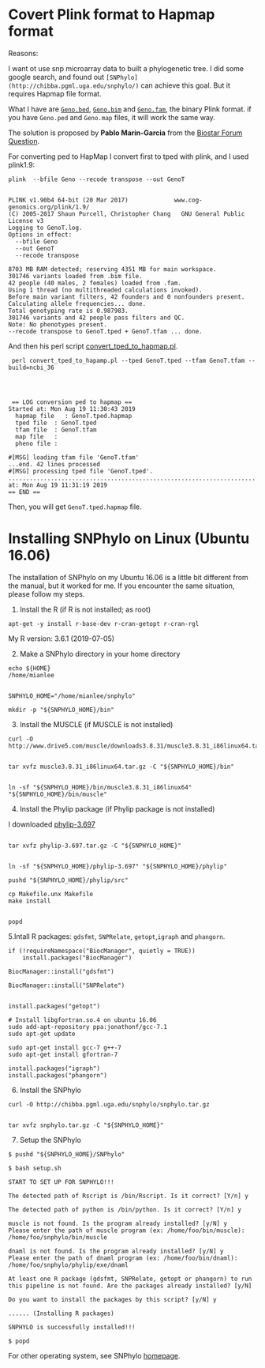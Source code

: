 # Covert Plink format to Hapmap format

Reasons:

I want ot use snp microarray data to built a phylogenetic tree. I did some google search, and found out ```[SNPhylo](http://chibba.pgml.uga.edu/snphylo/)``` can achieve this goal. But it requires Hapmap file format.

What I have are [```Geno.bed```](data/Geno.bed), [```Geno.bim```](data/Geno.bim) and [```Geno.fam```](data/Geno.fam), the binary Plink format. if you have ```Geno.ped``` and ```Geno.map``` files, it will work the same way.

The solution is proposed by **Pablo Marin-Garcia** from the [Biostar Forum Question](https://www.biostars.org/p/18322/).


For converting ped to HapMap I convert first to tped with plink, and I used plink1.9:

```
plink  --bfile Geno --recode transpose --out GenoT


PLINK v1.90b4 64-bit (20 Mar 2017)             www.cog-genomics.org/plink/1.9/
(C) 2005-2017 Shaun Purcell, Christopher Chang   GNU General Public License v3
Logging to GenoT.log.
Options in effect:
  --bfile Geno
  --out GenoT
  --recode transpose

8703 MB RAM detected; reserving 4351 MB for main workspace.
301746 variants loaded from .bim file.
42 people (40 males, 2 females) loaded from .fam.
Using 1 thread (no multithreaded calculations invoked).
Before main variant filters, 42 founders and 0 nonfounders present.
Calculating allele frequencies... done.
Total genotyping rate is 0.987983.
301746 variants and 42 people pass filters and QC.
Note: No phenotypes present.
--recode transpose to GenoT.tped + GenoT.tfam ... done.

```


And then his perl script [convert_tped_to_hapmap.pl](data/convert_tped_to_hapamp.pl).

```
 perl convert_tped_to_hapamp.pl --tped GenoT.tped --tfam GenoT.tfam --build=ncbi_36
 
 
 
 
 == LOG conversion ped to hapmap ==
Started at: Mon Aug 19 11:30:43 2019
  hapmap file   : GenoT.tped.hapmap
  tped file  : GenoT.tped
  tfam file  : GenoT.tfam
  map file   : 
  pheno file : 

#[MSG] loading tfam file 'GenoT.tfam'
...end. 42 lines processed
#[MSG] processing tped file 'GenoT.tped'.
...........................................................................................................................................................................................................................................................................................................................................................................................................................................................................................................................................................................................................................ENDED at: Mon Aug 19 11:31:19 2019
== END ==

 ```

Then, you will get ```GenoT.tped.hapmap``` file.


# Installing SNPhylo on Linux (Ubuntu 16.06)

The installation of SNPhylo on my Ubuntu 16.06 is a little bit different from the manual, but it worked for me. If you encounter the same situation, please follow my steps.


1. Install the R (if R is not installed; as root)

```
apt-get -y install r-base-dev r-cran-getopt r-cran-rgl
```

My R version: 3.6.1 (2019-07-05)

2. Make a SNPhylo directory in your home directory

```
echo ${HOME}
/home/mianlee


SNPHYLO_HOME="/home/mianlee/snphylo"

mkdir -p "${SNPHYLO_HOME}/bin"

```


3. Install the MUSCLE (if MUSCLE is not installed)

```
curl -O http://www.drive5.com/muscle/downloads3.8.31/muscle3.8.31_i86linux64.tar.gz


tar xvfz muscle3.8.31_i86linux64.tar.gz -C "${SNPHYLO_HOME}/bin"


ln -sf "${SNPHYLO_HOME}/bin/muscle3.8.31_i86linux64" "${SNPHYLO_HOME}/bin/muscle"
```

4. Install the Phylip package (if Phylip package is not installed)


I downloaded [phylip-3.697](http://evolution.genetics.washington.edu/phylip/getme-new1.html)

```

tar xvfz phylip-3.697.tar.gz -C "${SNPHYLO_HOME}"


ln -sf "${SNPHYLO_HOME}/phylip-3.697" "${SNPHYLO_HOME}/phylip"

pushd "${SNPHYLO_HOME}/phylip/src"

cp Makefile.unx Makefile
make install


popd

```


5.Intall R packages: ```gdsfmt```, ```SNPRelate```, ```getopt```,```igraph``` and ```phangorn```.

```
if (!requireNamespace("BiocManager", quietly = TRUE))
    install.packages("BiocManager")

BiocManager::install("gdsfmt")

BiocManager::install("SNPRelate")


install.packages("getopt")

```

```
# Install libgfortran.so.4 on ubuntu 16.06
sudo add-apt-repository ppa:jonathonf/gcc-7.1
sudo apt-get update

sudo apt-get install gcc-7 g++-7
sudo apt-get install gfortran-7

install.packages("igraph")
install.packages("phangorn")

```

6. Install the SNPhylo

```
curl -O http://chibba.pgml.uga.edu/snphylo/snphylo.tar.gz


tar xvfz snphylo.tar.gz -C "${SNPHYLO_HOME}"
```

7. Setup the SNPhylo

```
$ pushd "${SNPHYLO_HOME}/SNPhylo"

$ bash setup.sh

START TO SET UP FOR SNPHYLO!!!

The detected path of Rscript is /bin/Rscript. Is it correct? [Y/n] y

The detected path of python is /bin/python. Is it correct? [Y/n] y

muscle is not found. Is the program already installed? [y/N] y
Please enter the path of muscle program (ex: /home/foo/bin/muscle): /home/foo/snphylo/bin/muscle

dnaml is not found. Is the program already installed? [y/N] y
Please enter the path of dnaml program (ex: /home/foo/bin/dnaml): /home/foo/snphylo/phylip/exe/dnaml

At least one R package (gdsfmt, SNPRelate, getopt or phangorn) to run this pipeline is not found. Are the packages already installed? [y/N]

Do you want to install the packages by this script? [y/N] y

...... (Installing R packages)

SNPHYLO is successfully installed!!!

$ popd

```

For other operating system, see SNPhylo [homepage](http://chibba.pgml.uga.edu/snphylo/).
